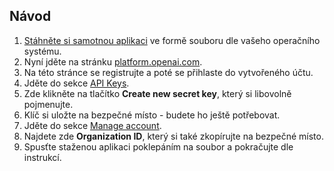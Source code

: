 ## Návod

1. [Stáhněte si samotnou aplikaci](https://github.com/mholec/gptconsole/tree/main/build) ve formě souboru dle vašeho operačního systému.
2. Nyní jděte na stránku [platform.openai.com](https://platform.openai.com).
3. Na této stránce se registrujte a poté se přihlaste do vytvořeného účtu.
4. Jděte do sekce [API Keys](https://platform.openai.com/account/api-keys).
5. Zde klikněte na tlačítko **Create new secret key**, který si libovolně pojmenujte.
6. Klíč si uložte na bezpečné místo - budete ho ještě potřebovat.
7. Jděte do sekce [Manage account](https://platform.openai.com/account/org-settings).
8. Najdete zde **Organization ID**, který si také zkopírujte na bezpečné místo.
9. Spusťte staženou aplikaci poklepáním na soubor a pokračujte dle instrukcí.
